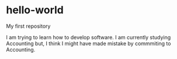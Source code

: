 # hello-world
My first repository 

I am trying to learn how to develop software. I am currently studying Accounting but, I think I might have made mistake by commmiting to Accounting. 
